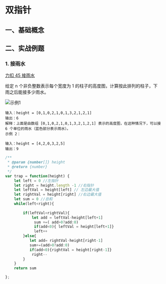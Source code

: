 # 双指针

## 一、基础概念

## 二、实战例题

### 1. 接雨水

[力扣 45 接雨水](https://leetcode.cn/problems/trapping-rain-water/)

给定 n 个非负整数表示每个宽度为 1 的柱子的高度图，计算按此排列的柱子，下雨之后能接多少雨水。

![示例1](https://assets.leetcode-cn.com/aliyun-lc-upload/uploads/2018/10/22/rainwatertrap.png)
```
输入：height = [0,1,0,2,1,0,1,3,2,1,2,1]
输出：6
解释：上面是由数组 [0,1,0,2,1,0,1,3,2,1,2,1] 表示的高度图，在这种情况下，可以接 6 个单位的雨水（蓝色部分表示雨水）。 
示例 2：

输入：height = [4,2,0,3,2,5]
输出：9
```
```javascript
/**
 * @param {number[]} height
 * @return {number}
 */
var trap = function(height) {
    let left = 0 //左指针
    let right = height.length -1 //右指针
    let leftVal = height[left] // 左边最大值
    let rightVal = height[right] //右边最大值
    let sum = 0 //总和
    while(left<right){
        
        if(leftVal<rightVal){
            let add = leftVal-height[left+1]
             sum +=( add>0?add:0)
             if(add<0){ leftVal = height[left+1]}
             left++
        }else{
           let add= rightVal-height[right-1]
           sum+=(add>0?add:0)
           if(add<0){rightVal = height[right-1]}
            right--
        }
    }
    return sum

};
```
